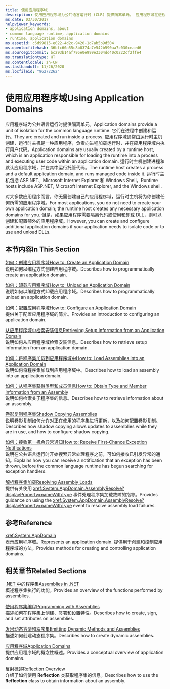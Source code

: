 ```yaml
---
title: 使用应用程序域
description: 使用应用程序域为公共语言运行时 (CLR) 提供隔离单元。 应用程序域在进程中创建和运行。
ms.date: 03/30/2017
helpviewer_keywords:
- application domains, about
- common language runtime, application domains
- runtime, application domains
ms.assetid: c6d99815-e022-4d2c-9420-1d7ab5b9d504
ms.openlocfilehash: 36bfc60a55c8b0374a7e542b590aa7c030ceaed6
ms.sourcegitcommit: bc293b14af795e0e999e3304dd40c0222cf2ffe4
ms.translationtype: HT
ms.contentlocale: zh-CN
ms.lasthandoff: 11/26/2020
ms.locfileid: "96272262"
---
```

# <a name="using-application-domains"></a><span data-ttu-id="abdf9-104">使用应用程序域</span><span class="sxs-lookup"><span data-stu-id="abdf9-104">Using Application Domains</span></span>

<span data-ttu-id="abdf9-105">应用程序域为公共语言运行时提供隔离单元。</span><span class="sxs-lookup"><span data-stu-id="abdf9-105">Application domains provide a unit of isolation for the common language runtime.</span></span> <span data-ttu-id="abdf9-106">它们在进程中创建和运行。</span><span class="sxs-lookup"><span data-stu-id="abdf9-106">They are created and run inside a process.</span></span> <span data-ttu-id="abdf9-107">应用程序域通常由运行时主机创建，运行时主机是一种应用程序，负责向进程加载运行时，并在应用程序域内执行用户代码。</span><span class="sxs-lookup"><span data-stu-id="abdf9-107">Application domains are usually created by a runtime host, which is an application responsible for loading the runtime into a process and executing user code within an application domain.</span></span> <span data-ttu-id="abdf9-108">运行时主机创建进程和默认应用程序域，并在其中运行托管代码。</span><span class="sxs-lookup"><span data-stu-id="abdf9-108">The runtime host creates a process and a default application domain, and runs managed code inside it.</span></span> <span data-ttu-id="abdf9-109">运行时主机包括 ASP.NET、Microsoft Internet Explorer 和 Windows Shell。</span><span class="sxs-lookup"><span data-stu-id="abdf9-109">Runtime hosts include ASP.NET, Microsoft Internet Explorer, and the Windows shell.</span></span>  
  
<span data-ttu-id="abdf9-110">对大多数应用程序而言，你无需创建自己的应用程序域，运行时主机将为你创建任何所需的应用程序域。</span><span class="sxs-lookup"><span data-stu-id="abdf9-110">For most applications, you do not need to create your own application domain; the runtime host creates any necessary application domains for you.</span></span> <span data-ttu-id="abdf9-111">但是，如果应用程序需要隔离代码或使用和卸载 DLL，则可以创建和配置额外的应用程序域。</span><span class="sxs-lookup"><span data-stu-id="abdf9-111">However, you can create and configure additional application domains if your application needs to isolate code or to use and unload DLLs.</span></span>  
  
## <a name="in-this-section"></a><span data-ttu-id="abdf9-112">本节内容</span><span class="sxs-lookup"><span data-stu-id="abdf9-112">In This Section</span></span>  

[<span data-ttu-id="abdf9-113">如何：创建应用程序域</span><span class="sxs-lookup"><span data-stu-id="abdf9-113">How to: Create an Application Domain</span></span>](how-to-create-an-application-domain.md)  
<span data-ttu-id="abdf9-114">说明如何以编程方式创建应用程序域。</span><span class="sxs-lookup"><span data-stu-id="abdf9-114">Describes how to programmatically create an application domain.</span></span>  
  
[<span data-ttu-id="abdf9-115">如何：卸载应用程序域</span><span class="sxs-lookup"><span data-stu-id="abdf9-115">How to: Unload an Application Domain</span></span>](how-to-unload-an-application-domain.md)  
<span data-ttu-id="abdf9-116">说明如何以编程方式卸载应用程序域。</span><span class="sxs-lookup"><span data-stu-id="abdf9-116">Describes how to programmatically unload an application domain.</span></span>  
  
[<span data-ttu-id="abdf9-117">如何：配置应用程序域</span><span class="sxs-lookup"><span data-stu-id="abdf9-117">How to: Configure an Application Domain</span></span>](how-to-configure-an-application-domain.md)  
<span data-ttu-id="abdf9-118">提供关于配置应用程序域的简介。</span><span class="sxs-lookup"><span data-stu-id="abdf9-118">Provides an introduction to configuring an application domain.</span></span>  
  
[<span data-ttu-id="abdf9-119">从应用程序域中检索安装信息</span><span class="sxs-lookup"><span data-stu-id="abdf9-119">Retrieving Setup Information from an Application Domain</span></span>](retrieve-setup-information.md)  
<span data-ttu-id="abdf9-120">说明如何从应用程序域检索安装信息。</span><span class="sxs-lookup"><span data-stu-id="abdf9-120">Describes how to retrieve setup information from an application domain.</span></span>  
  
[<span data-ttu-id="abdf9-121">如何：将程序集加载到应用程序域中</span><span class="sxs-lookup"><span data-stu-id="abdf9-121">How to: Load Assemblies into an Application Domain</span></span>](how-to-load-assemblies-into-an-application-domain.md)  
<span data-ttu-id="abdf9-122">说明如何将程序集加载到应用程序域中。</span><span class="sxs-lookup"><span data-stu-id="abdf9-122">Describes how to load an assembly into an application domain.</span></span>  
  
[<span data-ttu-id="abdf9-123">如何：从程序集获得类型和成员信息</span><span class="sxs-lookup"><span data-stu-id="abdf9-123">How to: Obtain Type and Member Information from an Assembly</span></span>](../reflection-and-codedom/get-type-member-information.md)  
<span data-ttu-id="abdf9-124">说明如何检索关于程序集的信息。</span><span class="sxs-lookup"><span data-stu-id="abdf9-124">Describes how to retrieve information about an assembly.</span></span>  
  
[<span data-ttu-id="abdf9-125">卷影复制程序集</span><span class="sxs-lookup"><span data-stu-id="abdf9-125">Shadow Copying Assemblies</span></span>](shadow-copy-assemblies.md)  
<span data-ttu-id="abdf9-126">说明卷影复制如何允许对正在使用的程序集进行更新，以及如何配置卷影复制。</span><span class="sxs-lookup"><span data-stu-id="abdf9-126">Describes how shadow copying allows updates to assemblies while they are in use, and how to configure shadow copying.</span></span>  
  
[<span data-ttu-id="abdf9-127">如何：接收第一机会异常通知</span><span class="sxs-lookup"><span data-stu-id="abdf9-127">How to: Receive First-Chance Exception Notifications</span></span>](how-to-receive-first-chance-exception-notifications.md)  
<span data-ttu-id="abdf9-128">说明在公共语言运行时开始搜索异常处理程序之前，可如何接收已引发异常的通知。</span><span class="sxs-lookup"><span data-stu-id="abdf9-128">Explains how you can receive a notification that an exception has been thrown, before the common language runtime has begun searching for exception handlers.</span></span>  
  
[<span data-ttu-id="abdf9-129">解析程序集加载</span><span class="sxs-lookup"><span data-stu-id="abdf9-129">Resolving Assembly Loads</span></span>](../../standard/assembly/resolve-loads.md)  
<span data-ttu-id="abdf9-130">提供有关使用 <xref:System.AppDomain.AssemblyResolve?displayProperty=nameWithType> 事件处理程序集加载故障的指导。</span><span class="sxs-lookup"><span data-stu-id="abdf9-130">Provides guidance on using the <xref:System.AppDomain.AssemblyResolve?displayProperty=nameWithType> event to resolve assembly load failures.</span></span>  
  
## <a name="reference"></a><span data-ttu-id="abdf9-131">参考</span><span class="sxs-lookup"><span data-stu-id="abdf9-131">Reference</span></span>  

<xref:System.AppDomain>  
<span data-ttu-id="abdf9-132">表示应用程序域。</span><span class="sxs-lookup"><span data-stu-id="abdf9-132">Represents an application domain.</span></span> <span data-ttu-id="abdf9-133">提供用于创建和控制应用程序域的方法。</span><span class="sxs-lookup"><span data-stu-id="abdf9-133">Provides methods for creating and controlling application domains.</span></span>  
  
## <a name="related-sections"></a><span data-ttu-id="abdf9-134">相关章节</span><span class="sxs-lookup"><span data-stu-id="abdf9-134">Related Sections</span></span>  

[<span data-ttu-id="abdf9-135">.NET 中的程序集</span><span class="sxs-lookup"><span data-stu-id="abdf9-135">Assemblies in .NET</span></span>](../../standard/assembly/index.md)  
<span data-ttu-id="abdf9-136">概述程序集执行的功能。</span><span class="sxs-lookup"><span data-stu-id="abdf9-136">Provides an overview of the functions performed by assemblies.</span></span>  
  
[<span data-ttu-id="abdf9-137">使用程序集编程</span><span class="sxs-lookup"><span data-stu-id="abdf9-137">Programming with Assemblies</span></span>](../../standard/assembly/index.md)  
<span data-ttu-id="abdf9-138">描述如何在程序集上创建、签署和设置特性。</span><span class="sxs-lookup"><span data-stu-id="abdf9-138">Describes how to create, sign, and set attributes on assemblies.</span></span>  
  
[<span data-ttu-id="abdf9-139">发出动态方法和程序集</span><span class="sxs-lookup"><span data-stu-id="abdf9-139">Emitting Dynamic Methods and Assemblies</span></span>](../reflection-and-codedom/emitting-dynamic-methods-and-assemblies.md)  
<span data-ttu-id="abdf9-140">描述如何创建动态程序集。</span><span class="sxs-lookup"><span data-stu-id="abdf9-140">Describes how to create dynamic assemblies.</span></span>  
  
[<span data-ttu-id="abdf9-141">应用程序域</span><span class="sxs-lookup"><span data-stu-id="abdf9-141">Application Domains</span></span>](application-domains.md)  
<span data-ttu-id="abdf9-142">提供应用程序域的概念性概述。</span><span class="sxs-lookup"><span data-stu-id="abdf9-142">Provides a conceptual overview of application domains.</span></span>  
  
[<span data-ttu-id="abdf9-143">反射概述</span><span class="sxs-lookup"><span data-stu-id="abdf9-143">Reflection Overview</span></span>](../reflection-and-codedom/reflection.md)  
<span data-ttu-id="abdf9-144">介绍了如何使用 **Reflection** 类获取程序集的信息。</span><span class="sxs-lookup"><span data-stu-id="abdf9-144">Describes how to use the **Reflection** class to obtain information about an assembly.</span></span>
